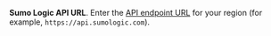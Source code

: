 **Sumo Logic API URL**. Enter the [API endpoint URL](/docs/api/getting-started/#sumo-logic-endpoints-by-deployment-and-firewall-security) for your region (for example, `https://api.sumologic.com`).